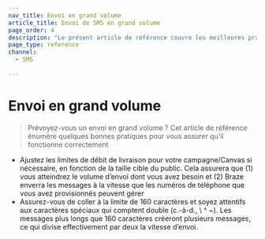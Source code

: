 ```yaml
---
nav_title: Envoi en grand volume
article_title: Envoi de SMS en grand volume
page_order: 4
description: "Le présent article de référence couvre les meilleures pratiques d’envoi en grand volume pour la messagerie SMS."
page_type: reference
channel:
  - SMS
  
---
```


# Envoi en grand volume

> Prévoyez-vous un envoi en grand volume ? Cet article de référence énumère quelques bonnes pratiques pour vous assurer qu’il fonctionne correctement

- Ajustez les limites de débit de livraison pour votre campagne/Canvas si nécessaire, en fonction de la taille cible du public. Cela assurera que (1) vous atteindrez le volume d’envoi dont vous avez besoin et (2) Braze enverra les messages à la vitesse que les numéros de téléphone que vous avez provisionnés peuvent gérer
- Assurez-vous de coller à la limite de 160 caractères et soyez attentifs aux caractères spéciaux qui comptent double (c.-à-d., \ ^ &#126;). Les messages plus longs que 160 caractères créeront plusieurs messages, ce qui divise effectivement par deux la vitesse d’envoi.
